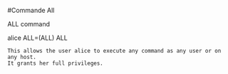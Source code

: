#Commande All

ALL command

alice ALL=(ALL) ALL

    This allows the user alice to execute any command as any user or on any host.
    It grants her full privileges.
